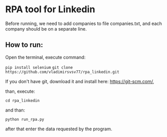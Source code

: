 # RPA tool for Linkedin

Before running, we need to add companies to file companies.txt, and each company should be on a separate line. 

## How to run: 
Open the terminal, execute command: 

`pip install selenium`
`git clone https://github.com/vladimirsvsv77/rpa_linkedin.git`

If you don't have git, download it and install here: https://git-scm.com/, 

than, execute: 

`cd rpa_linkedin`

and than:

`python run_rpa.py`

after that enter the data requested by the program.


